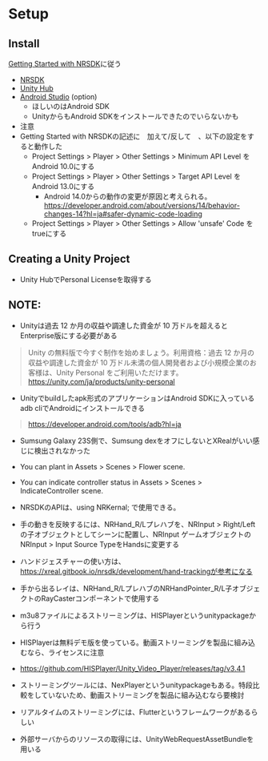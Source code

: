 # Setup

## Install
[Getting Started with NRSDK]に従う

- [NRSDK](https://developer.xreal.com/download)
- [Unity Hub](https://unity.com/ja/download)
- [Android Studio](https://developer.android.com/studio?hl=ja) (option)
  - ほしいのはAndroid SDK
  - UnityからもAndroid SDKをインストールできたのでいらないかも
- 注意
- Getting Started with NRSDKの記述に　加えて/反して　、以下の設定をすると動作した
  - Project Settings > Player > Other Settings > Minimum API Level をAndroid 10.0にする
  - Project Settings > Player > Other Settings > Target API Level をAndroid 13.0にする
    - Android 14.0からの動作の変更が原因と考えられる。https://developer.android.com/about/versions/14/behavior-changes-14?hl=ja#safer-dynamic-code-loading
  - Project Settings > Player > Other Settings > Allow 'unsafe' Code をtrueにする

[Getting Started with NRSDK]: https://xreal.gitbook.io/nrsdk/nrsdk-fundamentals/quickstart-for-android#configure-adapted-devices-optional

## Creating a Unity Project

- Unity HubでPersonal Licenseを取得する

## NOTE:

- Unityは過去 12 か月の収益や調達した資金が 10 万ドルを超えるとEnterprise版にする必要がある

> Unity の無料版で今すぐ制作を始めましょう。利用資格：過去 12 か月の収益や調達した資金が 10 万ドル未満の個人開発者および小規模企業のお客様は、Unity Personal をご利用いただけます。
> https://unity.com/ja/products/unity-personal

- Unityでbuildしたapk形式のアプリケーションはAndroid SDKに入っているadb cliでAndroidにインストールできる

> https://developer.android.com/tools/adb?hl=ja

- Sumsung Galaxy 23S側で、Sumsung dexをオフにしないとXRealがいい感じに検出されなかった

- You can plant in Assets > Scenes > Flower scene.
- You can indicate controller status in Assets > Scenes > IndicateController scene.

- NRSDKのAPIは、using NRKernal; で使用できる。
- 手の動きを反映するには、NRHand_R/Lプレハブを、NRInput > Right/Left の子オブジェクトとしてシーンに配置し、NRInput  ゲームオブジェクトのNRInput > Input Source TypeをHandsに変更する
- ハンドジェスチャーの使い方は、https://xreal.gitbook.io/nrsdk/development/hand-trackingが参考になる
- 手から出るレイは、NRHand_R/LプレハブのNRHandPointer_R/L子オブジェクトのRayCasterコンポーネントで使用する

- m3u8ファイルによるストリーミングは、HISPlayerというunitypackageから行う
- HISPlayerは無料デモ版を使っている。動画ストリーミングを製品に組み込むなら、ライセンスに注意
- https://github.com/HISPlayer/Unity_Video_Player/releases/tag/v3.4.1
- ストリーミングツールには、NexPlayerというunitypackageもある。特段比較をしていないため、動画ストリーミングを製品に組み込むなら要検討
- リアルタイムのストリーミングには、Flutterというフレームワークがあるらしい

- 外部サーバからのリソースの取得には、UnityWebRequestAssetBundleを用いる
